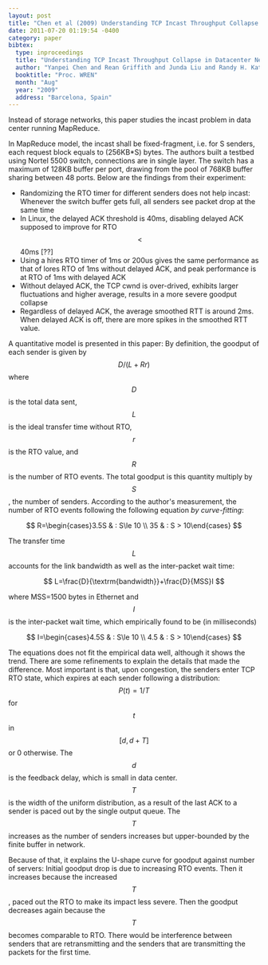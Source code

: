 ```yaml
---
layout: post
title: "Chen et al (2009) Understanding TCP Incast Throughput Collapse in Datacenter Networks (WREN)"
date: 2011-07-20 01:19:54 -0400
category: paper
bibtex:
  type: inproceedings
  title: "Understanding TCP Incast Throughput Collapse in Datacenter Networks"
  author: "Yanpei Chen and Rean Griffith and Junda Liu and Randy H. Katz and Anthony D. Joseph"
  booktitle: "Proc. WREN"
  month: "Aug"
  year: "2009"
  address: "Barcelona, Spain"
---
```

Instead of storage networks, this paper studies the incast problem in data center running MapReduce.

In MapReduce model, the incast shall be fixed-fragment, i.e. for S senders, each request block equals to (256KB*S) bytes. The authors built a testbed using Nortel 5500 switch, connections are in single layer. The switch has a maximum of 128KB buffer per port, drawing from the pool of 768KB buffer sharing between 48 ports. Below are the findings from their experiment:

  - Randomizing the RTO timer for different senders does not help incast: Whenever the switch buffer gets full, all senders see packet drop at the same time
  - In Linux, the delayed ACK threshold is 40ms, disabling delayed ACK supposed to improve for RTO $$<$$ 40ms [??]
  - Using a hires RTO timer of 1ms or 200us gives the same performance as that of lores RTO of 1ms without delayed ACK, and peak performance is at RTO of 1ms with delayed ACK
  - Without delayed ACK, the TCP cwnd is over-drived, exhibits larger fluctuations and higher average, results in a more severe goodput collapse
  - Regardless of delayed ACK, the average smoothed RTT is around 2ms. When delayed ACK is off, there are more spikes in the smoothed RTT value.

A quantitative model is presented in this paper: By definition, the goodput of each sender is given by $$D/(L+Rr)$$ where $$D$$ is the total data sent, $$L$$ is the ideal transfer time without RTO, $$r$$ is the RTO value, and $$R$$ is the number of RTO events. The total goodput is this quantity multiply by $$S$$, the number of senders. According to the author's measurement, the number of RTO events following the following equation *by curve-fitting*:

$$ R=\begin{cases}3.5S & : S\le 10 \\ 35 & : S > 10\end{cases} $$

The transfer time $$L$$ accounts for the link bandwidth as well as the inter-packet wait time:

$$ L=\frac{D}{\textrm{bandwidth}}+\frac{D}{MSS}I $$

where MSS=1500 bytes in Ethernet and $$I$$ is the inter-packet wait time, which empirically found to be (in milliseconds)

$$ I=\begin{cases}4.5S & : S\le 10 \\ 4.5 & : S > 10\end{cases} $$

The equations does not fit the empirical data well, although it shows the trend. There are some refinements to explain the details that made the difference. Most important is that, upon congestion, the senders enter TCP RTO state, which expires at each sender following a distribution: $$P(t)=1/T$$ for $$t$$ in $$[d, d+T]$$ or 0 otherwise. The $$d$$ is the feedback delay, which is small in data center. $$T$$ is the width of the uniform distribution, as a result of the last ACK to a sender is paced out by the single output queue. The $$T$$ increases as the number of senders increases but upper-bounded by the finite buffer in network.

Because of that, it explains the U-shape curve for goodput against number of servers: Initial goodput drop is due to increasing RTO events. Then it increases because the increased $$T$$, paced out the RTO to make its impact less severe. Then the goodput decreases again because the $$T$$ becomes comparable to RTO. There would be interference between senders that are retransmitting and the senders that are transmitting the packets for the first time.
